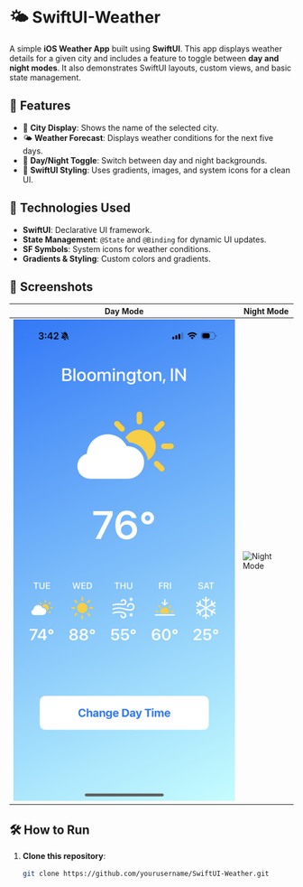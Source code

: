 # 🌤 SwiftUI-Weather

A simple **iOS Weather App** built using **SwiftUI**. This app displays weather details for a given city and includes a feature to toggle between **day and night modes**. It also demonstrates SwiftUI layouts, custom views, and basic state management.

## 📌 Features
- 🌆 **City Display**: Shows the name of the selected city.
- 🌤 **Weather Forecast**: Displays weather conditions for the next five days.
- 🌙 **Day/Night Toggle**: Switch between day and night backgrounds.
- 🎨 **SwiftUI Styling**: Uses gradients, images, and system icons for a clean UI.

## 🚀 Technologies Used
- **SwiftUI**: Declarative UI framework.
- **State Management**: `@State` and `@Binding` for dynamic UI updates.
- **SF Symbols**: System icons for weather conditions.
- **Gradients & Styling**: Custom colors and gradients.

## 📸 Screenshots
| Day Mode | Night Mode |
|----------|-----------|
| ![Day Mode](https://github.com/mddudha/SwiftUI-Weather/blob/main/Light.PNG) | ![Night Mode](https://github.com/mddudha/SwiftUI-Weather/blob/main/Dark.PNG) |

## 🛠 How to Run
1. **Clone this repository**:
   ```bash
   git clone https://github.com/yourusername/SwiftUI-Weather.git
